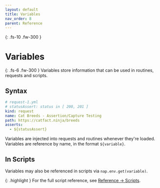 ```yaml
---
layout: default
title: Variables
nav_order: 8
parent: Reference
---
```


{: .fs-10 .fw-300 }
# Variables

{: .fs-6 .fw-300 }
Variables store information that can be used in routines, requests and scripts.

## Syntax

```yml
# request-1.yml
# statusAssert: status in [ 200, 201 ]
kind: request
name: Cat Breeds - Assertion/Capture Testing
path: https://catfact.ninja/breeds
asserts:
  - ${statusAssert} 
```

Variables are injected into requests and routines whenever they're loaded. Variables are reference by name, in the format `${variable}`.

## In Scripts

Variables may also be referenced in scripts via `nap.env.get(variable)`.

{: .highlight }
For the full script reference, see [Reference -> Scripts](/nap/reference/scripts).